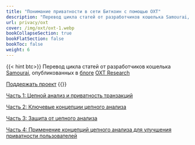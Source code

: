```yaml
---
title: "Понимание приватности в сети Биткоин с помощью OXT"
description: "Перевод цикла статей от разработчиков кошелька Samourai, опубликованных в блоге OXT Research"
url: privacy/oxt
cover: /img/oxt/oxt-1.webp
bookCollapseSection: true
bookFlatSection: false
bookToc: false
weight: 6
---
```


{{< hint btc>}}
Перевод цикла статей от разработчиков кошелька [Samourai](https://samouraiwallet.com/), опубликованных в [блоге](https://medium.com/oxt-research) [OXT Research](https://oxtresearch.com/)

[Поддержать проект](/contribute/)
{{</hint >}}

[Часть 1: Цепной анализ и приватность транзакций](/privacy/oxt-1)

[Часть 2: Ключевые концепции цепного анализа](/privacy/oxt-2)

[Часть 3: Защита от цепного анализа](/privacy/oxt-3)

[Часть 4: Применение концепций цепного анализа для улучшения приватности пользователей](/privacy/oxt-4)